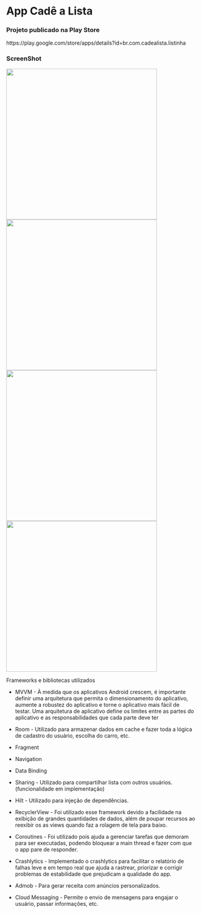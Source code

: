 <h1>App Cadê a Lista</h1>

<h3>Projeto publicado na Play Store</h3>

<p>https://play.google.com/store/apps/details?id=br.com.cadealista.listinha</p>

<h3>ScreenShot</h3>

<img src="https://i.imgur.com/mzs4Hjz.png" height="400"> <img src="https://i.imgur.com/zXIbdzm.png" height="400"> <img src="https://i.imgur.com/43cryQp.png" height="400"> <img src="https://i.imgur.com/Csy6H1B.png" height="400">

<p>Frameworks e bibliotecas utilizados

- MVVM - À medida que os aplicativos Android crescem, é importante definir uma arquitetura que permita o dimensionamento do aplicativo, aumente a robustez do aplicativo e torne o aplicativo mais fácil de testar. Uma arquitetura de aplicativo define os limites entre as partes do aplicativo e as responsabilidades que cada parte deve ter

- Room - Utilizado para armazenar dados em cache e fazer toda a lógica de cadastro do usuário, escolha do carro, etc.

- Fragment

- Navigation

- Data Binding

- Sharing - Utilizado para compartilhar lista com outros usuários. (funcionalidade em implementação)

- Hilt - Utilizado para injeção de dependências.
    
- RecyclerView - Foi utilizado esse framework devido a facilidade na exibição de grandes quantidades de dados, além de poupar recursos ao reexibir os as views quando faz a rolagem de tela para baixo.

- Coroutines - Foi utilizado pois ajuda a gerenciar tarefas que demoram para ser executadas, podendo bloquear a main thread e fazer com que o app pare de responder.

- Crashlytics - Implementado o crashlytics para facilitar o relatório de falhas leve e em tempo real que ajuda a rastrear, priorizar e corrigir problemas de estabilidade que prejudicam a qualidade do app. 

- Admob - Para gerar receita com anúncios personalizados.

- Cloud Messaging - Permite o envio de mensagens para engajar o usuário, passar informações, etc.

</p>
